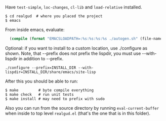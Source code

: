 Have `test-simple`, `loc-changes`, `cl-lib` and `load-relative` installed.

    $ cd realgud  # where you placed the project
    $ emacs


From inside emacs, evaluate:

```lisp
  (compile (format "EMACSLOADPATH=:%s:%s:%s:%s ./autogen.sh" (file-name-directory (locate-library "test-simple.elc")) (file-name-directory (locate-library "load-relative.elc")) (file-name-directory (locate-library "loc-changes.elc")) default-directory) )
  ```


Optional: if you want to install to a custom location, use ./configure as shown.
Note, that --prefix does not prefix the lispdir, you must use --with-lispdir in
addition to --prefix.

    ./configure --prefix=INSTALL_DIR --with-lispdir=INSTALL_DIR/share/emacs/site-lisp


After this you should be able to run:

    $ make         # byte compile everything
    $ make check   # run unit tests
    $ make install # may need to prefix with sudo


Also you can run from the source directory by running `eval-current-buffer`
when inside to top level `realgud.el` (that's the one that is in this folder).

